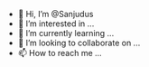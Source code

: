 - 👋 Hi, I’m @Sanjudus
- 👀 I’m interested in ...
- 🌱 I’m currently learning ...
- 💞️ I’m looking to collaborate on ...
- 📫 How to reach me ...

<!---
Sanjudus/Sanjudus is a ✨ special ✨ repository because its `README.md` (this file) appears on your GitHub profile.
You can click the Preview link to take a look at your changes.
--->
